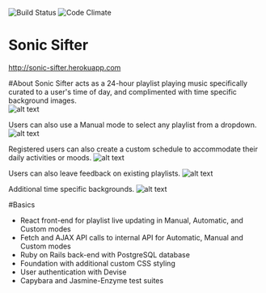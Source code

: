
![Build Status](https://codeship.com/projects/2d371500-c943-0134-fca8-661ff70b2a8c/status?branch=master)
![Code Climate](https://codeclimate.com/github/JonathanBraun/LA-Breakable-Toy.png)
<!-- ![Coverage Status](https://coveralls.io/repos/JonathanBraun/LA-Breakable-Toy/badge.png) -->


# Sonic Sifter

http://sonic-sifter.herokuapp.com

#About
Sonic Sifter acts as a 24-hour playlist playing music specifically curated to a user's time of day, and complimented with time specific background images.  
![alt text](http://i.imgur.com/Oqj6zQo.jpg)

Users can also use a Manual mode to select any playlist from a dropdown.
![alt text](http://i.imgur.com/619bQpW.jpg)

Registered users can also create a custom schedule to accommodate their daily activities or moods.
![alt text](http://i.imgur.com/xM23yHN.png)

Users can also leave feedback on existing playlists.
![alt text](http://i.imgur.com/dgPLTAe.jpg)

Additional time specific backgrounds.
![alt text](http://i.imgur.com/IisM17S.jpg)


#Basics

* React front-end for playlist live updating in Manual, Automatic, and Custom modes
* Fetch and AJAX API calls to internal API for Automatic, Manual and Custom modes
* Ruby on Rails back-end with PostgreSQL database
* Foundation with additional custom CSS styling
* User authentication with Devise
* Capybara and Jasmine-Enzyme test suites
